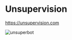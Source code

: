 # Unsupervision
https://unsupervision.com

![unsuperbot](https://user-images.githubusercontent.com/22606240/195933324-3afc0fb3-f95b-4b0b-aba8-6b2732d5ea8f.png)
